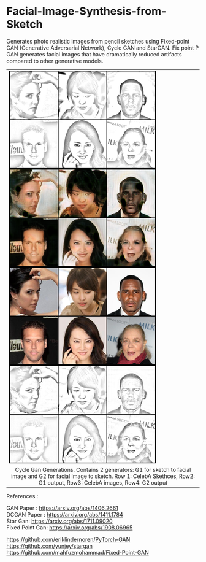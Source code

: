# Facial-Image-Synthesis-from-Sketch

Generates photo realistic images from pencil sketches using Fixed-point GAN (Generative Adversarial
Network), Cycle GAN and StarGAN.
Fix point P GAN generates facial images that have dramatically reduced artifacts compared to other generative models.

<table align='center'>
<tr>
<td><img src = '/images/cycle_gan_10k.png'>
</tr>
<tr align='center'>
<td>Cycle Gan Generations. Contains 2 generators: G1 for sketch to facial image and G2 for facial Image to sketch. Row 1: CelebA Skethces, Row2: G1 output, Row3: CelebA images, Row4: G2 output</td>
</tr>
</table>

References :

GAN Paper : https://arxiv.org/abs/1406.2661
</br>
DCGAN Paper : https://arxiv.org/abs/1411.1784
</br>
Star Gan: https://arxiv.org/abs/1711.09020
</br>
Fixed Point Gan: https://arxiv.org/abs/1908.06965
</br>

https://github.com/eriklindernoren/PyTorch-GAN
</br>
https://github.com/yunjey/stargan
</br>
https://github.com/mahfuzmohammad/Fixed-Point-GAN
</br>
